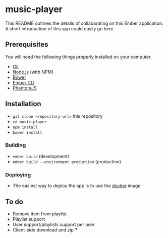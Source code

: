 # music-player

This README outlines the details of collaborating on this Ember application.
A short introduction of this app could easily go here.

## Prerequisites

You will need the following things properly installed on your computer.

* [Git](https://git-scm.com/)
* [Node.js](https://nodejs.org/) (with NPM)
* [Bower](https://bower.io/)
* [Ember CLI](https://ember-cli.com/)
* [PhantomJS](http://phantomjs.org/)

## Installation

* `git clone <repository-url>` this repository
* `cd music-player`
* `npm install`
* `bower install`

### Building

* `ember build` (development)
* `ember build --environment production` (production)

### Deploying
* The easiest way to deploy the app is to use the [docker](https://git.timwin.fr/tim/beets-player-docker) image

## To do
* Remove item from playlist
* Playlist support
* User support/playlists support per user
* Client-side download and zip ?

